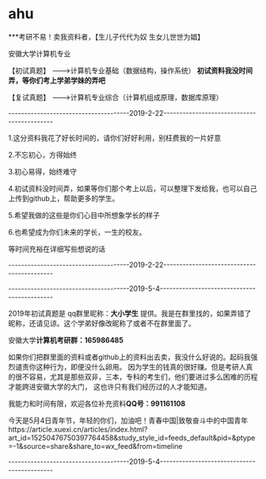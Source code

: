 # ahu

***考研不易！卖我资料者，【生儿子代代为奴 生女儿世世为娼】

安徽大学计算机专业

【初试真题】 --->计算机专业基础（数据结构，操作系统）   **初试资料我没时间弄，等你们考上学弟学妹的弄吧**

【复试真题】 --->计算机专业综合（计算机组成原理，数据库原理）

--------------------------------------2019-2-22-------------------------------------------

1.这分资料我花了好长时间的，请你们好好利用，别枉费我的一片好意

2.不忘初心，方得始终

3.初心易得，始终难守

4.初试资料没时间弄，如果等你们那个考上以后，可以整理下发给我，也可以自己上传到github上，帮助更多的学生。

5.希望我做的这些是你们心目中所想象学长的样子

6.也希望成为你们未来的学长，一生的校友。

等时间充裕在详细写些想说的话

--------------------------------------2019-2-22-------------------------------------------

--------------------------------------2019-5-4--------------------------------------------

2019年初试真题是 qq群里昵称：**大小学生** 提供。我是在群里找的，如果弄错了昵称，还请见谅。这个学弟好像改昵称了或者不在群里面了。

安徽大学**计算机考研群：165986485**

如果你们把群里面的资料或者github上的资料出去卖，我没什么好说的。起码我强烈谴责你这种行为，即便没什么卵用。
因为学生的钱真的很好赚。但是考研人真的很不容易，尤其是那些双非，三本，专科的考生们，他们要进过多么困难的历程才能跨进安徽大学的大门，
这也许只有我们经历过的人才能知道。

我能力和时间有限，欢迎各位补充资料**QQ号：991161108**

今天是5月4日青年节，年轻的你们，加油吧！青春中国|致敬奋斗中的中国青年https://article.xuexi.cn/articles/index.html?art_id=15250476750397764458&study_style_id=feeds_default&pid=&ptype=-1&source=share&share_to=wx_feed&from=timeline

--------------------------------------2019-5-4--------------------------------------------
